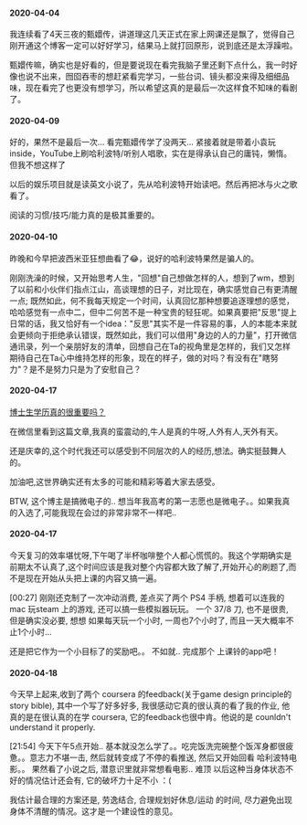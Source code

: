 
#### 2020-04-04

我连续看了4天三夜的甄嬛传，讲道理这几天正式在家上网课还是飘了，觉得自己刚开通这个博客一定可以好好学习，结果马上就打回原形，说到底还是太浮躁啦。

甄嬛传嘛，确实也是好看的，但是要说现在看完我脑子里还剩下点什么，我一时好像也说不出来，囫囵吞枣的想赶紧看完学习，一些台词、镜头都没来得及细细品味，现在看完了也更没有想学习，所以希望这真的是最后一次这样食不知味的看剧了。


#### 2020-04-09

好的，果然不是最后一次... 看完甄嬛传学了没两天... 紧接着就是带着小袁玩inside，YouTube上刷哈利波特/听别人唱歌，实在是得承认自己的庸钝，懒惰。但我不想这样了

以后的娱乐项目就是读英文小说了，先从哈利波特开始读吧。然后再把冰与火之歌看了。

阅读的习惯/技巧/能力真的是极其重要的。

#### 2020-04-10

昨晚和今早把波西米亚狂想曲看了😂，说好的哈利波特果然是骗人的。

刚刚洗澡的时候，又开始思考人生，"回想"自己想做怎样的人，想到了wm，想到了以前和小伙伴们指点江山，高谈理想的日子，对比现在，确实感觉自己有更清醒一点; 既然如此，何不我每天规定一个时间，认真回忆那种想要追逐理想的感觉，哈哈感觉有一点中二，但中二何苦不是一种宝贵的轻狂呢。如果真要把"反思"提上日常的话，我又恰好有一个idea："反思"其实不是一件容易的事，人的本能本来就会更倾向于拒绝承认错误，既然如此，我们可以借用"身边的人的力量"，打开微信通讯录，列一个亲朋好友的清单，回想自己在Ta的视角里是怎样的，我们又怎样期待自己在Ta心中维持怎样的形象，现在的样子，做的对吗？有没有在"瞎努力"？是不是努力只是为了安慰自己？

#### 2020-04-17

[博士生学历真的很重要吗？](https://www.zhihu.com/question/366627317/answer/1151278214 ":)")

在微信里看到这篇文章,我真的蛮震动的,牛人是真的牛呀,人外有人,天外有天。

还是庆幸的,这个时代我还可以感受到不同层次的人的经历,想法。确实挺鼓舞人的。

加油吧,这世界确实还有太多的可能和精彩等着大家去感受。

BTW, 这个博主是搞微电子的.. 想当年我高考的第一志愿也是微电子。。如果我真的入选了,可能我现在会过的非常非常不一样吧..


#### 2020-04-17
今天复习的效率堪忧呀,下午喝了半杯咖啡整个人都心慌慌的。我这个学期确实是前期太不认真了,这个时间应该是我对整个内容都大致了解了,开始开心的刷题了,而不是现在开始从头把上课的内容又搞一遍。

[00:27] 刚刚还克制了一次冲动消费, 差点买了两个 PS4 手柄, 想着可以连我的mac 玩steam 上的游戏, 还可以搞一些模拟器玩玩。 一个 37/8 刀, 也不是很贵, 但是确实没必要, 想想 如果每天玩一个小时, 一周也7个小时了, 而且一天大概率不止1个小时...

还是把它作为一个小目标了的奖励吧。。 不如就.. 完成那个 上课铃的app吧！


#### 2020-04-18
今天早上起来,收到了两个 coursera 的feedback(关于game design principle的 story bible), 其中一个写了好多好多, 我很感动它真的很认真的看了我的作业, 他真的是在很认真的在学 coursera, 它的feedback也很中肯。他说的是 counldn't understand it properly. 


[21:54]
今天下午5点开始.. 基本就没怎么学了。。吃完饭洗完碗整个饭浑身都很疲惫。。意志力不堪一击, 然后就转变成了不停的看推送, 然后又开始回看 哈利波特电影。。 果然看了小说之后, 潜意识里就非常想看电影.. 难顶 以后这种当身体状态不好的情况估计还会有, 它的破坏力十足不小 ：(

我估计最合理的方案还是, 劳逸结合, 合理规划好休息/运动 的时间, 尽力避免出现身体不清醒的情况。这才是一个建设性的意见。
